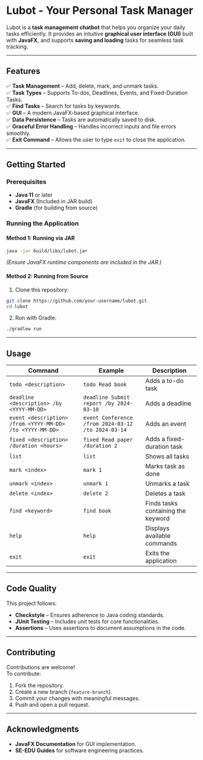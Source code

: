 # Lubot - Your Personal Task Manager

Lubot is a **task management chatbot** that helps you organize your daily tasks efficiently. It provides an intuitive **graphical user interface (GUI)** built with **JavaFX**, and supports **saving and loading** tasks for seamless task tracking.

---

## Features

✅ **Task Management** – Add, delete, mark, and unmark tasks.  
✅ **Task Types** – Supports To-dos, Deadlines, Events, and Fixed-Duration Tasks.  
✅ **Find Tasks** – Search for tasks by keywords.  
✅ **GUI** – A modern JavaFX-based graphical interface.  
✅ **Data Persistence** – Tasks are automatically saved to disk.  
✅ **Graceful Error Handling** – Handles incorrect inputs and file errors smoothly.  
✅ **Exit Command** – Allows the user to type `exit` to close the application.  

---

## Getting Started

### Prerequisites
- **Java 11** or later
- **JavaFX** (Included in JAR build)
- **Gradle** (for building from source)

### Running the Application

#### Method 1: Running via JAR
```sh
java -jar build/libs/lubot.jar
```
*(Ensure JavaFX runtime components are included in the JAR.)*

#### Method 2: Running from Source
1. Clone this repository:
```sh
git clone https://github.com/your-username/lubot.git
cd lubot
```
2. Run with Gradle:
```sh
./gradlew run
```

---

## Usage

| Command | Example | Description |
|---------|---------|-------------|
| `todo <description>` | `todo Read book` | Adds a to-do task |
| `deadline <description> /by <YYYY-MM-DD>` | `deadline Submit report /by 2024-03-10` | Adds a deadline |
| `event <description> /from <YYYY-MM-DD> /to <YYYY-MM-DD>` | `event Conference /from 2024-03-12 /to 2024-03-14` | Adds an event |
| `fixed <description> /duration <hours>` | `fixed Read paper /duration 2` | Adds a fixed-duration task |
| `list` | `list` | Shows all tasks |
| `mark <index>` | `mark 1` | Marks task as done |
| `unmark <index>` | `unmark 1` | Unmarks a task |
| `delete <index>` | `delete 2` | Deletes a task |
| `find <keyword>` | `find book` | Finds tasks containing the keyword |
| `help` | `help` | Displays available commands |
| `exit` | `exit` | Exits the application |

---

## Code Quality

This project follows:
- **Checkstyle** – Ensures adherence to Java coding standards.
- **JUnit Testing** – Includes unit tests for core functionalities.
- **Assertions** – Uses assertions to document assumptions in the code.

---

## Contributing

Contributions are welcome!  
To contribute:
1. Fork the repository.
2. Create a new branch (`feature-branch`).
3. Commit your changes with meaningful messages.
4. Push and open a pull request.

---

## Acknowledgments
- **JavaFX Documentation** for GUI implementation.  
- **SE-EDU Guides** for software engineering practices.

